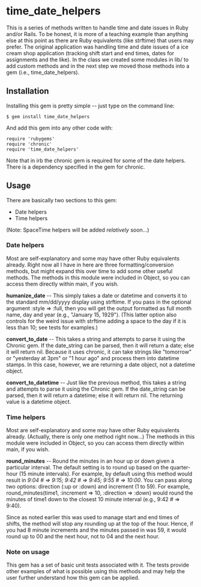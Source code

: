 time_date_helpers
==========
This is a series of methods written to handle time and date issues in Ruby and/or Rails.  To be honest, it is more of a teaching example than anything else at this point as there are Ruby equivalents (like strftime) that users may prefer.  The original application was handling time and date issues of a ice cream shop application (tracking shift start and end times, dates for assignments and the like).  In the class we created some modules in lib/ to add custom methods and in the next step we moved those methods into a gem (i.e., time_date_helpers).

Installation
------------
Installing this gem is pretty simple -- just type on the command line:

```  
$ gem install time_date_helpers 
```

And add this gem into any other code with:

```  
require 'rubygems'
require 'chronic' 
require 'time_date_helpers' 
```
Note that in irb the chronic gem is required for some of the date helpers. There is a dependency specified in the gem for chronic.


Usage
------------
There are basically two sections to this gem:

* Date helpers
* Time helpers

(Note: SpaceTime helpers will be added _relatively_ soon...)


### Date helpers ###

Most are self-explanatory and some may have other Ruby equivalents already. 
Right now all I have in here are three formatting/conversion methods, but might expand this over time to add some other useful methods.  The methods in this module were included in Object, so you can access them directly within main, if you wish.

**humanize_date** -- This simply takes a date or datetime and converts it to the standard mm/dd/yyyy display using strftime.  If you pass in the optional argument :style => :full, then you will get the output formatted as full month name, day and year (e.g., "January 15, 1929"). (This latter option also controls for the weird issue with strftime adding a space to the day if it is less than 10; see tests for examples.)

**convert_to_date** -- This takes a string and attempts to parse it using the Chronic gem.  If the date_string can be parsed, then it will return a date; else it will return nil. Because it uses chronic, it can take strings like "tomorrow" or "yesterday at 3pm" or "1 hour ago" and process them into datetime stamps. In this case, however, we are returning a date object, not a datetime object.

**convert_to_datetime** -- Just like the previous method, this takes a string and attempts to parse it using the Chronic gem.  If the date_string can be parsed, then it will return a datetime; else it will return nil.  The returning value is a datetime object.


### Time helpers ###

Most are self-explanatory and some may have other Ruby equivalents already. 
(Actually, there is only one method right now...)  The methods in this module were included in Object, so you can access them directly within main, if you wish.

**round_minutes** -- Round the minutes in an hour up or down given a particular interval. The default setting is to round up based on the quarter-hour (15 minute intervals).  For example, by default using this method would result in _9:04 # => 9:15; 9:42 # => 9:45; 9:55 # => 10:00_.  You can pass along two options: direction (:up or :down) and increment (1 to 59).  For example, round_minutes(time1, :increment => 10, :direction => :down) would round the minutes of time1 down to the closest 10 minute interval (e.g., 9:42 # => 9:40).

Since as noted earlier this was used to manage start and end times of shifts, the method will stop any rounding up at the top of the hour.  Hence, if you had 8 minute increments and the minutes passed in was 59, it would round up to 00 and the next hour, not to 04 and the next hour.

### Note on usage ###

This gem has a set of basic unit tests associated with it.  The tests provide other examples of what is possible using this methods and may help the user further understand how this gem can be applied.

